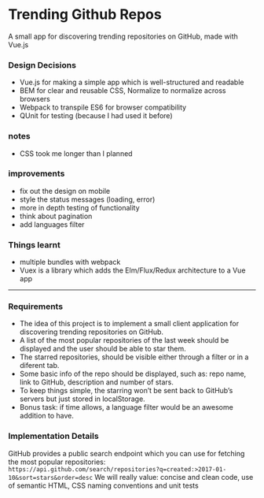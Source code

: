 # Trending Github Repos

A small app for discovering trending repositories on GitHub, made with Vue.js

### Design Decisions
- Vue.js for making a simple app which is well-structured and readable
- BEM for clear and reusable CSS, Normalize to normalize across browsers
- Webpack to transpile ES6 for browser compatibility
- QUnit for testing (because I had used it before)

### notes
- CSS took me longer than I planned

### improvements
- fix out the design on mobile
- style the status messages (loading, error)
- more in depth testing of functionality
- think about pagination
- add languages filter

### Things learnt
- multiple bundles with webpack
- Vuex is a library which adds the Elm/Flux/Redux architecture to a Vue app

-----------

### Requirements
- The idea of this project is to implement a small client application for discovering trending repositories on GitHub.
- A list of the most popular repositories of the last week should be displayed and the user should be able to star them.
- The starred repositories, should be visible either through a filter or in a diferent tab.
- Some basic info of the repo should be displayed, such as: repo name, link to GitHub, description and number of stars.
- To keep things simple, the starring won’t be sent back to GitHub’s servers but just stored in localStorage.
- Bonus task: if time allows, a language filter would be an awesome addition to have. 

### Implementation Details
GitHub provides a public search endpoint which you can use for fetching the most popular repositories:
`https://api.github.com/search/repositories?q=created:>2017-01-10&sort=stars&order=desc`
We will really value: concise and clean code, use of semantic HTML, CSS naming conventions and unit tests